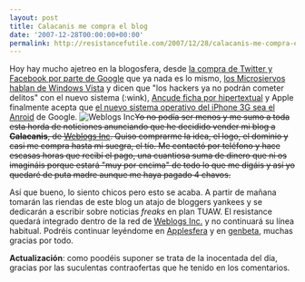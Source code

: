 ```yaml
---
layout: post
title: Calacanis me compra el blog
date: '2007-12-28T00:00:00+00:00'
permalink: http://resistancefutile.com/2007/12/28/calacanis-me-compra-el-blog/
---
```

Hoy hay mucho ajetreo en la blogosfera, desde <a href="http://www.genbeta.com/2007/12/28-confirmado-google-compra-facebook-y-twitter">la compra de Twitter y Facebook por parte de Google</a> que ya nada es lo mismo, <a href="http://www.microsiervos.com/archivo/ordenadores/microsoft-360.html">los Microsiervos hablan de Windows Vista</a> y dicen que "los hackers ya no podrán cometer delitos" con el nuevo sistema (:wink), <a href="http://www.ancude.net/myblog/2007/12/28/soy-hipertextual/">Ancude ficha por hipertextual</a> y Apple finalmente acepta que <a href="http://xataka.com/2007/12/28-apple-y-google-se-alian-contra-microsoft-el-iphone-3g-llevara-android">el nuevo sistema operativo del iPhone 3G sea el Anroid</a> de Google.
<img src='http://resistancefutile.com/wp-content/ishot-1.jpg' alt='Weblogs Inc' class="centro" /><del datetime="2007-12-29T02:03:33+00:00">Yo no podía ser menos y me sumo a toda esta horda de noticiones anunciando que he decidido vender mi blog a <strong>Calacanis</strong>, de <a href="http://www.weblogsinc.com/">Weblogs Inc</a>. Quiso comprarme la idea, el logo, el dominio y casi me compra hasta mi suegra, el tío. Me contactó por teléfono y hace escasas horas que recibí el pago, una cuantiosa suma de dinero que ni os imagináis porque estará "muy por encima" de todo lo que me digáis y así yo quedaré de puta madre aunque me haya pagado 4 chavos.

Así que bueno, lo siento chicos pero esto se acaba. A partir de mañana tomarán las riendas de este blog un atajo de bloggers yankees y se dedicarán a escribir sobre noticias <em>freaks</em> en plan TUAW. El resistance quedará integrado dentro de la red de <a href="http://www.weblogsinc.com/">Weblogs Inc.</a> y no continuará su línea habitual. Podréis continuar leyéndome en <a href="http://applesfera.com">Applesfera</a> y en <a href="http://genbeta.com">genbeta</a>, muchas gracias por todo. </del>

<strong>Actualización</strong>: como poodéis suponer se trata de la inocentada del día, gracias por las suculentas contraofertas que he tenido en los comentarios.
